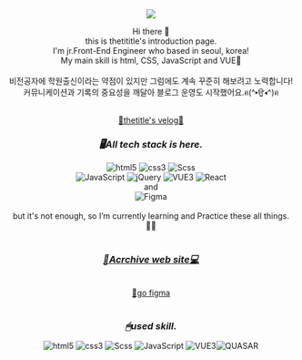 <div align="center">
<img src="https://capsule-render.vercel.app/api?type=Waving&color=auto&fontColor=ffffff&height=180&section=header&text=thetititle&fontSize=32" />

Hi there 👋<br/>
this is thetititle's introduction page.<br/>
I'm jr.Front-End Engineer who based in seoul, korea!<br/>
My main skill is html, CSS, JavaScript and VUE🖤<br/>
<br/>
비전공자에 학원출신이라는 약점이 있지만 그럼에도 계속 꾸준히 해보려고 노력합니다!<br/>
커뮤니케이션과 기록의 중요성을 깨달아 블로그 운영도 시작했어요.ฅ(^▸ਉ◂^)ฅ<br/>

<br/>
<a href="https://velog.io/@thetitle/posts" target="_blank">📖thetitle's velog📖</a>
<br/>

### _🖥All tech stack is here._

<img alt="html5" src ="https://img.shields.io/badge/html5-E34F26.svg?&style=for-the-badge&logo=html5&logoColor=white"/>
<img alt="css3" src ="https://img.shields.io/badge/css3-1572B6.svg?&style=for-the-badge&logo=css3&logoColor=white"/>
<img alt="Scss" src ="https://img.shields.io/badge/Scss-CC6699.svg?&style=for-the-badge&logo=Sass&logoColor=white"/>
<br/>
<img alt="JavaScript" src ="https://img.shields.io/badge/JavaScript-F7DF1E.svg?&style=for-the-badge&logo=JavaScript&logoColor=white"/>
<img alt="jQuery" src ="https://img.shields.io/badge/jQuery-0769AD.svg?&style=for-the-badge&logo=jQuery&logoColor=white"/>
<img alt="VUE3" src ="https://img.shields.io/badge/Vue3-4FC08D.svg?&style=for-the-badge&logo=Vue.js&logoColor=white"/>
<img alt="React" src ="https://img.shields.io/badge/React-61DAFB.svg?&style=for-the-badge&logo=React&logoColor=white"/>
<br/>
and
<br/>
<img alt="Figma" src ="https://img.shields.io/badge/Figma-F24E1E.svg?&style=for-the-badge&logo=Figma&logoColor=white"/>
<br/>
<br/>
but it's not enough, so I’m currently learning and Practice these all things.✍🏻
<br/>
<br/>

### <a href="http://thetititle.com/">_🎈Acrchive web site💻_</a>
<br/>
<a href="https://www.figma.com/file/BppUrWJDWioiMDQ3XMWiPh/framework-ver?type=design&node-id=0%3A1&mode=design&t=IexUMjDJxX4exYlJ-1">🌈go figma</a>
<br/>
<br/>

### _🖱used skill._

<img alt="html5" src ="https://img.shields.io/badge/html5-E34F26.svg?&style=for-the-badge&logo=html5&logoColor=white"/> <img alt="css3" src ="https://img.shields.io/badge/css3-1572B6.svg?&style=for-the-badge&logo=css3&logoColor=white"/> <img alt="Scss" src ="https://img.shields.io/badge/Scss-CC6699.svg?&style=for-the-badge&logo=Sass&logoColor=white"/> <img alt="JavaScript" src ="https://img.shields.io/badge/JavaScript-F7DF1E.svg?&style=for-the-badge&logo=JavaScript&logoColor=white"/> <img alt="VUE3" src ="https://img.shields.io/badge/Vue.js-4FC08D.svg?&style=for-the-badge&logo=/vuedotjs&logoColor=white"/><img alt="QUASAR" src ="https://img.shields.io/badge/quasar-050A14.svg?&style=for-the-badge&logo=quasar&logoColor=white"/>
<br/>
</div>
<!--
**thetitle/thetitle** is a ✨ _special_ ✨ repository because its `README.md` (this file) appears on your GitHub profile.

Here are some ideas to get you started:

- 🔭 I’m currently working on ...
- 🌱 I’m currently learning ...
- 👯 I’m looking to collaborate on ...
- 🤔 I’m looking for help with ...
- 💬 Ask me about ...
- 📫 How to reach me: ...
- 😄 Pronouns: ...
- ⚡ Fun fact: ...
  -->
